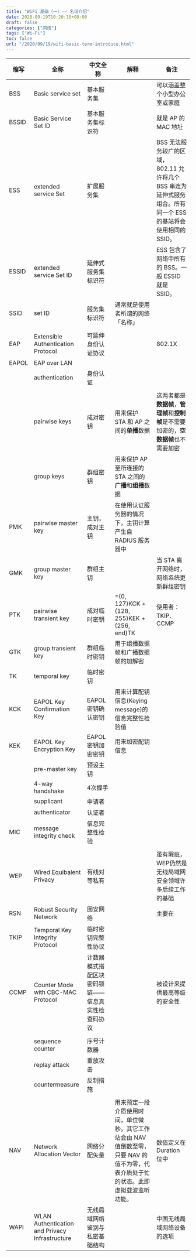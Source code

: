 ```yaml
---
title: "WiFi 基础（一）—— 名词介绍"
date: 2020-09-19T10:20:10+08:00
draft: false
categories: ["网络"]
tags: ["Wi-Fi"]
toc: false
url: "/2020/09/19/wifi-basic-term-introduce.html"
---
```


| **缩写** | **全称**                                       | **中文全称**                                     | **解释**                                                     | **备注**                                                     |
| -------- | ---------------------------------------------- | ------------------------------------------------ | ------------------------------------------------------------ | ------------------------------------------------------------ |
| BSS      | Basic service set                              | 基本服务集                                       |                                                              | 可以涵盖整个小型办公室或家庭                                 |
| BSSID    | Basic Service Set ID                           | 基本服务集标识符                                 |                                                              | 就是 AP 的 MAC 地址                                          |
| ESS      | extended service Set                           | 扩展服务集                                       |                                                              | BSS 无法服务较广的区域，802.11 允许将几个 BSS 串连为延伸式服务组合。所有同一个 ESS 的基站将会使用相同的 SSID。 |
| ESSID    | extended service Set ID                        | 延伸式服务集标识符                               |                                                              | ESS 包含了网络中所有的 BSS。一般 ESSID 就是 SSID。           |
| SSID     | set ID                                         | 服务集标识符                                     | 通常就是使用者所谓的网络「名称」                             |                                                              |
|          |                                                |                                                  |                                                              |                                                              |
| EAP      | Extensible Authentication Protocol             | 可延伸身份认证协议                               |                                                              | 802.1X                                                       |
| EAPOL    | EAP over LAN                                   |                                                  |                                                              |                                                              |
|          | authentication                                 | 身份认证                                         |                                                              |                                                              |
|          |                                                |                                                  |                                                              |                                                              |
|          | pairwise keys                                  | 成对密钥                                         | 用来保护 STA 和 AP 之间的**单播**数据                        | 这两者都是**数据帧**，**管理帧**和**控制帧**是不需要加密的，**空数据帧**也不需要加密 |
|          | group keys                                     | 群组密钥                                         | 用来保护 AP 至所连接的 STA 之间的**广播**和**组播**数据      |                                                              |
| PMK      | pairwise master key                            | 主钥，成对主钥                                   | 在使用认证服务器的情况下，主钥计算产生自 RADIUS 服务器中     |                                                              |
| GMK      | group master key                               | 群组主钥                                         |                                                              | 当 STA 离开网络时，网络系统更新群组密钥                      |
| PTK      | pairwise transient key                         | 成对临时密钥                                     | =(0, 127)KCK + (128, 255)KEK + (256, end)TK                  | 使用者：TKIP、CCMP                                           |
| GTK      | group transient key                            | 群组临时密钥                                     | 用于组播数据帧和广播数据帧的加解密                           |                                                              |
| TK       | temporal key                                   | 临时密钥                                         |                                                              |                                                              |
| KCK      | EAPOL Key Confirmation Key                     | EAPOL 密钥确认密钥                               | 用来计算配钥信息(Keying message)的信息完整性检验值           |                                                              |
| KEK      | EAPOL Key Encryption Key                       | EAPOL 密钥加密密钥                               | 用来加密配钥信息                                             |                                                              |
|          | pre-master key                                 | 预设主钥                                         |                                                              |                                                              |
|          | 4-way handshake                                | 4次握手                                          |                                                              |                                                              |
|          | supplicant                                     | 申请者                                           |                                                              |                                                              |
|          | authenticator                                  | 认证者                                           |                                                              |                                                              |
| MIC      | message integrity check                        | 信息完整性检验                                   |                                                              |                                                              |
|          |                                                |                                                  |                                                              |                                                              |
| WEP      | Wired Equibalent Privacy                       | 有线对等私有                                     |                                                              | 虽有瑕疵，WEP仍然是无线局域网安全领域许多后续工作的基础      |
| RSN      | Robust Security Network                        | 固安网络                                         |                                                              | 主要在                                                       |
| TKIP     | Temporal Key Integrity Protocol                | 临时密钥完整性协议                               |                                                              |                                                              |
| CCMP     | Counter Mode with CBC-MAC Protocol             | 计数器模式搭配区块密码锁链——信息真实性检查码协议 |                                                              | 被设计来提供最高等级的安全性                                 |
|          |                                                |                                                  |                                                              |                                                              |
|          | sequence counter                               | 序号计数器                                       |                                                              |                                                              |
|          | replay attack                                  | 重放攻击                                         |                                                              |                                                              |
|          | countermeasure                                 | 反制措施                                         |                                                              |                                                              |
|          |                                                |                                                  |                                                              |                                                              |
| NAV      | Network Allocation Vector                      | 网络分配矢量                                     | 用来预定一段介质使用时间，单位微秒。其它工作站会由 NAV 值倒数至零，只要 NAV 的值不为零，代表介质处于忙的状态。此即虚拟载波监听功能。 | 数值定义在 Duration 位中                                     |
| WAPI     | WLAN Authentication and Privacy Infrastructure | 无线局域网络鉴别与私密基础结构                   |                                                              | 中国无线局域网络设备的选项                                   |